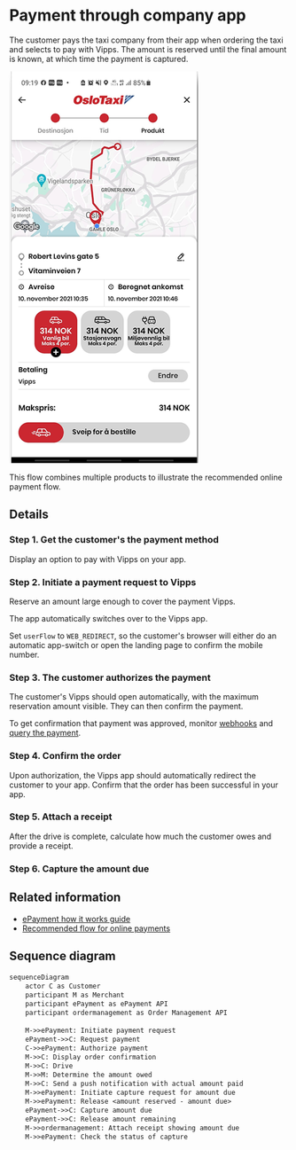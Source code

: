 <!-- START_METADATA
---
sidebar_position: 102
hide_table_of_contents: false
pagination_next: null
pagination_prev: null
---

import ATTACHRECEIPT from '../_common/_attach_receipt.md'
import PARTIALCAPTURE from '../_common/_partial_capture.md'
END_METADATA -->

# Payment through company app

The customer pays the taxi company from their app when ordering the taxi and selects to pay with Vipps.
The amount is reserved until the final amount is known, at which time the payment is captured.

![Taxi route](images/taxi_route.png)

This flow combines multiple products to illustrate the recommended online payment flow.

## Details

### Step 1. Get the customer's the payment method

Display an option to pay with Vipps on your app.

### Step 2. Initiate a payment request to Vipps

Reserve an amount large enough to cover the payment Vipps.

The app automatically switches over to the Vipps app.

Set `userFlow` to `WEB_REDIRECT`, so the customer's browser will either do an automatic app-switch or open the landing page to confirm the mobile number.

### Step 3. The customer authorizes the payment

The customer's Vipps should open automatically, with the maximum reservation amount visible.
They can then confirm the payment.

To get confirmation that payment was approved, monitor
[webhooks](https://developer.vippsmobilepay.com/docs/APIs/webhooks-api) and
[query the payment](https://developer.vippsmobilepay.com/api/epayment#tag/QueryPayments/operation/getPayment).

### Step 4. Confirm the order

Upon authorization, the Vipps app should automatically redirect the customer to your app.
Confirm that the order has been successful in your app.

### Step 5. Attach a receipt

After the drive is complete, calculate how much the customer owes and provide a receipt.

<ATTACHRECEIPT />


### Step 6. Capture the amount due

<PARTIALCAPTURE />

## Related information


* [ePayment how it works guide](https://developer.vippsmobilepay.com/docs/APIs/epayment-api/how-it-works/vipps-epayment-api-how-it-works-online)
* [Recommended flow for online payments](../online/README.md)

## Sequence diagram

``` mermaid
sequenceDiagram
    actor C as Customer
    participant M as Merchant
    participant ePayment as ePayment API
    participant ordermanagement as Order Management API

    M->>ePayment: Initiate payment request
    ePayment->>C: Request payment
    C->>ePayment: Authorize payment
    M->>C: Display order confirmation
    M->>C: Drive
    M->>M: Determine the amount owed
    M->>C: Send a push notification with actual amount paid
    M->>ePayment: Initiate capture request for amount due
    M->>ePayment: Release <amount reserved - amount due>
    ePayment->>C: Capture amount due
    ePayment->>C: Release amount remaining
    M->>ordermanagement: Attach receipt showing amount due
    M->>ePayment: Check the status of capture
```
